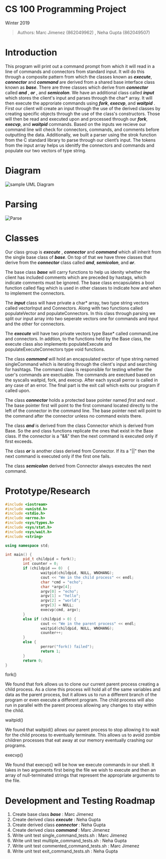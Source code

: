 # CS 100 Programming Project
 Winter 2019 
 
> Authors: Marc Jimenez (862049962) , Neha Gupta (862049507)

# Introduction

This program will print out a command prompt from which it will read in a line of commands and connectors from standard input. It will do this through a composite pattern from which the classes known as **_execute_**, **_connector_** and **_command_** are derived from a shared base interface class known as **_base_**. There are three classes which derive from **_connector_** called **_and_** , **_or_** , and **_semicolon_**. We have an additional class called **_input_** which stores the client's input and parses through the char* array. It will then execute the approriate commands using **_fork_**, **_execvp_**, and **_waitpid_** . First our client will create an input through the use of the derived classes by creating specific objects through the use of the class's constructors. Those will then be read and executed upon and processed through our **_fork_**, **_execvp_**, and **_waitpid_** commands. Based on the inputs we recieve our command line will check for connectors, commands, and comments before outputting the data. Additionally, we built a parser using the strok function from the C standard library to parse through our client’s input. The tokens from the input array helps us idenitfy the connectors and commands and populate our two vectors of type string. 

# Diagram

![sample UML Diagram](https://github.com/cs100/assignment-marc-jimenez-neha-gupta/blob/master/images/Assignment2Uml.jpeg)

# Parsing

![Parse](https://github.com/cs100/assignment-marc-jimenez-neha-gupta/blob/master/images/parse.jpeg)

# Classes

Our class group is **_execute_** , **_connector_** and **_command_** which all inherit from the single base class of **_base_**. On top of that we have three classes that derive from the **_connector_** class called **_and_**, **_semicolon_**, and **_or_**. 

The base class **_base_** will carry functions to help us idenity whether the client has included comments which are preceded by hastags, which indicate comments must be ignored. The base class encapsulates a bool function called flag which is used in other classes to indicate how and when to implement the connectors. 

The **_input_** class will have private a char* array, two type string vectors called vectorInput and Connectors. Along with two functions called populateVector and populateConnectors. In this class through parsing we split our input array into two seperate vectors one for commands and input and the other for connectors. 
 
The **_execute_** will have two private vectors type Base* called commandLine and connectors. In addtion, to the functions held by the Base class, the execute class also implements populateExecute and populateExecuteConnectors type void functions. 

The class **_command_** will hold an encapsulated vector of type string named singleCommand which is iterating through the client's input and searching for hashtags. The command class is responsible for testing whether the user's commands are exectuable. The commands are exectued based on the syscalls waitpid, fork, and execvp. After each syscall perror is called in any case of an error. The final part is the exit call which exits our program if called upon.

The class **_connector_** holds a protected base pointer named _first_ and _next_ . The base pointer first will point to the first command located directly to the left of the connector in the command line. The base pointer next will point to the command after the connector unless no command exists there. 

The class **_and_** is derived from the class Connector which is derived from Base. So the and class functions replicate the ones that exist in the Base class. If the connector is a "&&" then the next command is executed only if first exceeds. 

The class **_or_** is another class derived from Connector. If its a "||" then the next command is executed only if the first one fails.

The class **_semicolon_** derived from Connector always executes the next command. 

# Prototype/Research

```C++
#include <iostream>
#include <unistd.h>
#include <stdio.h>
#include <errno.h>
#include <sys/types.h>
#include <sys/stat.h>
#include <sys/wait.h>
#include <string>

using namespace std;

int main() {
        pid_t childpid = fork();
        int counter = 0;
        if (childpid == 0)  {
                waitpid(childpid, NULL, WNOHANG);
                cout << "We in the child process" << endl;
                char *cmd = "echo";
                char *argv[4];
                argv[0] = "echo";
                argv[1] = "hello";
                argv[2] = "world";
                argv[3] = NULL;
                execvp(cmd, argv);
        }
        else if (childpid > 0) {
                cout << "We in the parent process" << endl;
                waitpid(childpid, NULL, WNOHANG);
                counter++;
        }
        else {
                perror("fork() failed");
                return 1;
        }
        return 0;
}
```
fork()

We found that fork allows us to clone our current parent process creating a child process. As a clone this process will hold all of the same variables and data as the parent process, but it allows us to run a different branch of the program or even execute a different program. The child process will also run in parallel with the parent process allowing any changes to stay within the child.

waitpid()

We found that waitpid() allows our parent process to stop allowing it to wait for the child process to eventually terminate. This allows us to avoid zombie children processes that eat away at our memory eventually crashing our programs.

execvp()

We found that execvp() will be how we execute commands in our shell. It takes in two arguments first being the file we wish to execute and then an array of null-terminated strings that represent the appropriate arguments to the file. 



# Development and Testing Roadmap

1. Create base class **_base_** : Marc Jimenez
2. Create derived class **_execute_** : Neha Gupta
3. Create derived class **_connector_** : Neha Gupta
4. Create derived class **_command_** : Marc Jimenez
5. Write unit test single_command_tests.sh : Marc Jimenez
6. Write unit test multiple_command_tests.sh : Neha Gupta
7. Write unit test commented_command_tests.sh : Marc Jimenez
8. Write unit test exit_command_tests.sh : Neha Gupta







